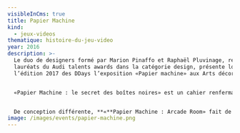 ```yaml
---
visibleInCms: true
title: Papier Machine
kind:
  - jeux-videos
thematique: histoire-du-jeu-video
year: 2016
description: >-
  Le duo de designers formé par Marion Pinaffo et Raphaël Pluvinage, récents
  lauréats du Audi talents awards dans la catégorie design, présente lors de
  l’édition 2017 des DDays l’exposition «Papier machine» aux Arts décoratifs.


  «Papier Machine : le secret des boîtes noires» est un cahier renfermant une gamme de jouets électroniques en papier, prêts à être découpés, coloriés, pliés, assemblés ou déchirés. Ces jouets en papier, sérigraphiés avec des encres aux propriétés électriques, montrent que la technique révèle un monde de matières, de formes, de couleurs, et d’histoires, aidant à l’expression de l’imagination de chacun.


  De conception différente, **«**Papier Machine : Arcade Room» fait de l’électronique une surface de jeu. Quatre grands formats en papier, installés du sol au plafond, résonnent sous l’action des visiteurs, qui sont ainsi immergés dans un univers graphique et sonore.
image: /images/events/papier-machine.png
---
```

